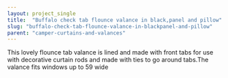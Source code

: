```yaml
---
layout: project_single
title:  "Buffalo check tab flounce valance in black,panel and pillow"
slug: "buffalo-check-tab-flounce-valance-in-blackpanel-and-pillow"
parent: "camper-curtains-and-valances"
---
```

This lovely flounce tab valance is lined and made with front tabs for use with decorative curtain rods and made with ties to go around tabs.The valance fits windows up to 59 wide